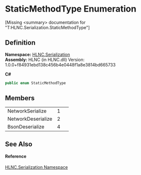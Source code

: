 # StaticMethodType Enumeration


\[Missing &lt;summary&gt; documentation for "T:HLNC.Serialization.StaticMethodType"\]



## Definition
**Namespace:** <a href="N_HLNC_Serialization">HLNC.Serialization</a>  
**Assembly:** HLNC (in HLNC.dll) Version: 1.0.0+f84931ebd138c456b4e0448f1a8e3814bd665733

**C#**
``` C#
public enum StaticMethodType
```



## Members
<table>
<tr>
<td>NetworkSerialize</td>
<td>1</td>
<td> </td></tr>
<tr>
<td>NetworkDeserialize</td>
<td>2</td>
<td> </td></tr>
<tr>
<td>BsonDeserialize</td>
<td>4</td>
<td> </td></tr>
</table>

## See Also


#### Reference
<a href="N_HLNC_Serialization">HLNC.Serialization Namespace</a>  
